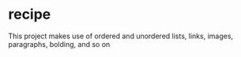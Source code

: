 # recipe
This project makes use of ordered and unordered lists, links, images, paragraphs, bolding, and so on